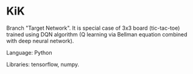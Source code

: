 # KiK

Branch "Target Network". It is special case of 3x3 board (tic-tac-toe) trained using DQN algorithm (Q learning via Bellman equation combined with deep neural network).


Language: Python

Libraries: tensorflow, numpy.
